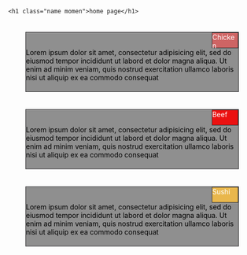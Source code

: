 <!DOCTYPE html>
<html lang="en">
<head>
    <meta charset="UTF-8">
    <meta http-equiv="X-UA-Compatible" content="IE=edge">
    <meta name="viewport" content="width=device-width, initial-scale=1.0">
  <style>name {
    background-color: black;
    color: white;
    font-size: larger;
    justify-items:center;
    padding: 10pt;
    margin-left: 2pt;
}

.momen {
border:1pt rgb(48, 47, 49) groove;
         border-radius: 18pt;
            border-left-width : 5.6cm;
}
.cor{
 border:1pt rgb(48, 47, 49) groove; 
 margin-left: 20pt;
 margin-right: 20pt;
 height: 120px;
 margin: 35px;
 background-color: rgba(104, 104, 104, 0.733);
 color: black;
}
.cor2{
    border:1pt rgb(48, 47, 49) groove; 
    margin-left: 10cm;
    margin-right: 0pt;
    height: 30px;
    background-color: rgba(211, 97, 97, 0.925);
    color: white;
   }
   .cor3{
    border:1pt rgb(48, 47, 49) groove; 
    margin-left: 10cm;
    margin-right: 0pt;
    height: 30px;
    background-color: rgba(247, 0, 0, 0.884);
    color: white;
   }
   .cor4{
    border:1pt rgb(48, 47, 49) groove; 
    margin-left: 10cm;
    margin-right: 0pt;
    height: 30px;
    background-color: rgb(233, 183, 76);
    color: white;
   }</style>

  <link rel="stylesheet" href="../test.css"/>

</head>
<body>

    <h1 class="name momen">home page</h1>

  <div class="cor">
    <div class="cor2">Chicken</div>
Lorem ipsum dolor sit amet, consectetur adipisicing elit, sed do eiusmod tempor incididunt ut labord et dolor magna aliqua. Ut enim ad minim veniam, quis nostrud exercitation ullamco laboris nisi ut aliquip ex ea commodo consequat
  </div>

  <div class="cor">
    <div class="cor3">Beef</div>
    Lorem ipsum dolor sit amet, consectetur adipisicing elit, sed do eiusmod tempor incididunt ut labord et dolor magna aliqua. Ut enim ad minim veniam, quis nostrud exercitation ullamco laboris nisi ut aliquip ex ea commodo consequat
  </div>

  <div class="cor">
    <div class="cor4">Sushi</div>
    Lorem ipsum dolor sit amet, consectetur adipisicing elit, sed do eiusmod tempor incididunt ut labord et dolor magna aliqua. Ut enim ad minim veniam, quis nostrud exercitation ullamco laboris nisi ut aliquip ex ea commodo consequat
  </div>
</body>
</html>
